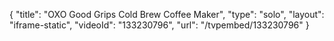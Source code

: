 {
    "title": "OXO Good Grips Cold Brew Coffee Maker",
    "type": "solo",
    "layout": "iframe-static",
    "videoId": "133230796",
    "url": "\/tvpembed\/133230796"
}